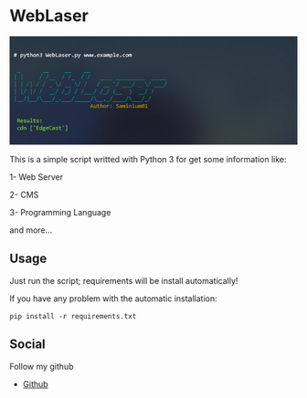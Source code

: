 # WebLaser
<img src="Screenshot.png" alt="Screenshot">

This is a simple script writted with Python 3 for get some information like:

1- Web Server

2- CMS

3- Programming Language

and more...

## Usage
Just run the script; requirements will be install automatically!

If you have any problem with the automatic installation:
```
pip install -r requirements.txt
```

## Social
Follow my github
- <a href="https://github.com/saminium01">Github</a>

